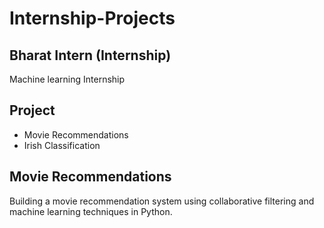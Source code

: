 # Internship-Projects
## Bharat Intern (Internship)
Machine learning Internship
## Project 
- Movie Recommendations
- Irish Classification

## Movie Recommendations
Building a movie recommendation system using collaborative filtering and machine learning techniques in Python.
